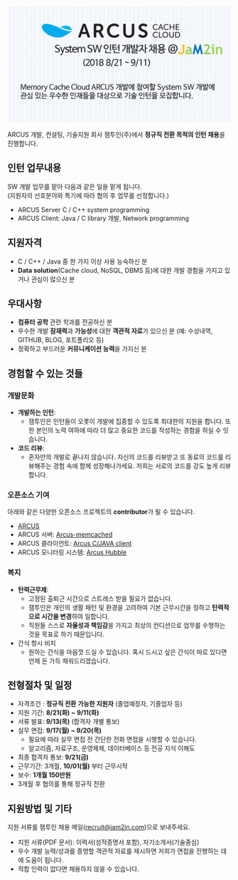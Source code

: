 <!-- ## 잼투인(주) NoSQL System SW 인턴 개발자 채용 (2018 8/21 ~ 9/11) -->

![](https://github.com/jam2in/recruit/blob/master/images/dev_intern_2018_second_half.png)


ARCUS 개발, 컨설팅, 기술지원 회사 잼투인(주)에서 **정규직 전환 목적의 인턴 채용**을 진행합니다.


## 인턴 업무내용

SW 개발 업무를 맡아 다음과 같은 일을 맡게 됩니다.  
(지원자의 선호분야와 특기에 따라 협의 후 업무를 선정합니다.)

- ARCUS Server C / C++ system programming
- ARCUS Client: Java / C library 개발, Network programming


## 지원자격

- C / C++ / Java 중 한 가지 이상 사용 능숙하신 분
- **Data solution**(Cache cloud, NoSQL, DBMS 등)에 대한 개발 경험을 가지고 있거나 관심이 많으신 분

## 우대사항

- **컴퓨터 공학** 관련 학과를 전공하신 분
- 우수한 개발 **잠재력**과 **가능성**에 대한 **객관적 자료**가 있으신 분 (예: 수상내역, GITHUB, BLOG, 포트폴리오 등)
- 정확하고 부드러운 **커뮤니케이션 능력**을 가지신 분

## 경험할 수 있는 것들

### 개발문화
- **개발하는 인턴**:
	- 잼투인은 인턴들이 오롯이 개발에 집중할 수 있도록 최대한의 지원을 합니다. 또한 본인의 노력 여하에 따라 더 많고 중요한 코드를 작성하는 경험을 하실 수 잇습니다.
- **코드 리뷰**:
	-  혼자만의 개발로 끝나지 않습니다. 자신의 코드를 리뷰받고 또 동료의 코드를 리뷰해주는 경험 속에 함께 성장해나가세요. 저희는 서로의 코드를 강도 높게 리뷰합니다.

### 오픈소스 기여
 아래와 같은 다양한 오픈소스 프로젝트의 **contributor**가 될 수 있습니다.
 
- [ARCUS](https://github.com/naver/arcus)
- ARCUS 서버: [Arcus-memcached](https://github.com/naver/arcus-memcached)
- ARCUS 클라이언트: [Arcus C/JAVA client](https://github.com/naver/arcus-java-client)
- ARCUS 모니터링 시스템: [Arcus Hubble](https://github.com/naver/arcus-hubble)

### 복지
- **탄력근무제**:
  - 고정된 출퇴근 시간으로 스트레스 받을 필요가 없습니다. 
  - 잼투인은 개인의 생활 패턴 및 환경을 고려하여 기본 근무시간을 정하고 **탄력적으로 시간을 변경**하여 일합니다.
  - 직원들 스스로 **자율성과 책임감**을 가지고 최상의 컨디션으로 업무를 수행하는 것을 목표로 하기 때문입니다.
- 간식 항시 비치
  - 원하는 간식을 마음껏 드실 수 있습니다. 혹시 드시고 싶은 간식이 따로 있다면 언제 든 가득 채워드리겠습니다.

## 전형절차 및 일정

- 자격조건 : **정규직 전환 가능한 지원자** (졸업예정자, 기졸업자 등)  
- 지원 기간: **8/21(화) ~ 9/11(화)**
- 서류 발표: **9/13(목)** (합격자 개별 통보)  
- 실무 면접: **9/17(월) ~ 9/20(목)**  
  - 필요에 따라 실무 면접 전 간단한 전화 면접을 시행할 수 있습니다.
  - 알고리즘, 자료구조, 운영체제, 데이터베이스 등 전공 지식 이해도
- 최종 합격자 통보: **9/21(금)**
- 근무기간: 3개월, **10/01(월)** 부터 근무시작
- 보수: **1개월 150만원**
- 3개월 후 협의를 통해 정규직 전환

## 지원방법 및 기타

지원 서류를 잼투인 채용 메일(<recruit@jam2in.com>)으로 보내주세요.

- 지원 서류(PDF 문서): 이력서(성적증명서 포함), 자기소개서(기술중심)
- 우수 개발 능력/성과를 증명할 객관적 자료를 제시하면 저희가 면접을 진행하는 데에 도움이 됩니다.
- 적합 인력이 없다면 채용하지 않을 수 있습니다.


